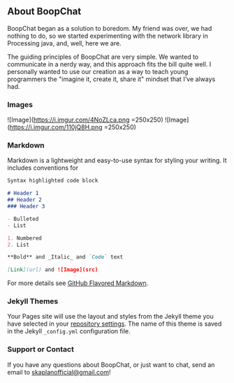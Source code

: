 ## About BoopChat

BoopChat began as a solution to boredom. My friend was over, we had nothing to do, so we started experimenting with the network library in Processing java, and, well, here we are.

The guiding principles of BoopChat are very simple. We wanted to communicate in a nerdy way, and this approach fits the bill quite well. I personally wanted to use our creation as a way to teach young programmers the "imagine it, create it, share it" mindset that I've always had.

### Images

![Image](https://i.imgur.com/4NoZLca.png =250x250)
![Image](https://i.imgur.com/110jQ8H.png =250x250)


### Markdown

Markdown is a lightweight and easy-to-use syntax for styling your writing. It includes conventions for

```markdown
Syntax highlighted code block

# Header 1
## Header 2
### Header 3

- Bulleted
- List

1. Numbered
2. List

**Bold** and _Italic_ and `Code` text

[Link](url) and ![Image](src)
```

For more details see [GitHub Flavored Markdown](https://guides.github.com/features/mastering-markdown/).

### Jekyll Themes

Your Pages site will use the layout and styles from the Jekyll theme you have selected in your [repository settings](https://github.com/SKaplanOfficial/BoopChat/settings). The name of this theme is saved in the Jekyll `_config.yml` configuration file.

### Support or Contact

If you have any questions about BoopChat, or just want to chat, send an email to skaplanofficial@gmail.com!
